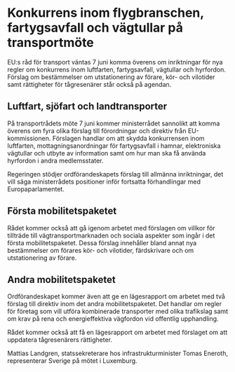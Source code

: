 # Konkurrens inom flygbranschen, fartygsavfall och vägtullar på transportmöte

EU:s råd för transport väntas 7 juni komma överens om inriktningar för nya regler om konkurrens inom luftfarten, fartygsavfall, vägtullar och hyrfordon. Förslag om bestämmelser om utstationering av förare, kör\- och vilotider samt rättigheter för tågresenärer står också på agendan.


## Luftfart, sjöfart och landtransporter

På transportrådets möte 7 juni kommer ministerrådet sannolikt att komma överens om fyra olika förslag till förordningar och direktiv från EU\-kommissionen. Förslagen handlar om att skydda konkurrensen inom luftfarten, mottagningsanordningar för fartygsavfall i hamnar, elektroniska vägtullar och utbyte av information samt om hur man ska få använda hyrfordon i andra medlemsstater.

Regeringen stödjer ordförandeskapets förslag till allmänna inriktningar, det vill säga ministerrådets positioner inför fortsatta förhandlingar med Europaparlamentet.

## Första mobilitetspaketet

Rådet kommer också att gå igenom arbetet med förslagen om villkor för tillträde till vägtransportmarknaden och sociala aspekter som ingår i det första mobilitetspaketet. Dessa förslag innehåller bland annat nya bestämmelser om förares kör\- och vilotider, färdskrivare och om utstationering av förare.

## Andra mobilitetspaketet

Ordförandeskapet kommer även att ge en lägesrapport om arbetet med två förslag till direktiv inom det andra mobilitetspaketet. Det handlar om regler för företag som vill utföra kombinerade transporter med olika trafikslag samt om krav på rena och energieffektiva vägfordon vid offentlig upphandling.

Rådet kommer också att få en lägesrapport om arbetet med förslaget om att uppdatera tågresenärers rättigheter.

Mattias Landgren, statssekreterare hos infrastrukturminister Tomas Eneroth, representerar Sverige på mötet i Luxemburg.
